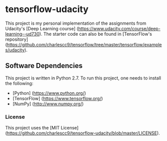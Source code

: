# tensorflow-udacity
This project is my personal implementation of the assignments from Udacity's [Deep Learning course] (https://www.udacity.com/course/deep-learning--ud730). The starter code can also be found in [TensorFlow's repository] (https://github.com/charlescc9/tensorflow/tree/master/tensorflow/examples/udacity). 

## Software Dependencies
This project is written in Python 2.7. To run this project, one needs to install the following:
* [Python] (https://www.python.org/)
* [TensorFlow] (https://www.tensorflow.org/)
* [NumPy] (http://www.numpy.org/)

### License
This project uses the [MIT License] (https://github.com/charlescc9/tensorflow-udacity/blob/master/LICENSE).
